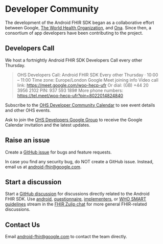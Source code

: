 # Developer Community

The development of the Android FHIR SDK began as a collaborative effort between
Google, [The World Health Organization](https://www.who.int/), and [Ona](https://ona.io/). Since
then, a consortium of app developers have been contributing to the project.

## Developers Call

We host a fortnightly Android FHIR SDK Developers Call every other Thursday.

> OHS Developers Call: Android FHIR SDK
> Every other Thursday · 10:00 – 11:00
> Time zone: Europe/London
> Google Meet joining info
> Video call link: https://meet.google.com/woo-hecp-ufr
> Or dial: (GB) +44 20 3956 2102 PIN: 937 593 189#
> More phone numbers: https://tel.meet/woo-hecp-ufr?pin=8022014824840

Subscribe to
the [OHS Developer Community Calendar](https://calendar.google.com/calendar/u/0?cid=Y19lMjAzMzkyMjY5MDFjYzM1MGE1YTVkNmEyODhkOTgxNDc0MTZlYzk0MzViNGU2OTAyMTgwNTMwM2QxNDgzNmEzQGdyb3VwLmNhbGVuZGFyLmdvb2dsZS5jb20)
to see event details and other OHS events.

Ask to join the [OHS Developers Google Group](mailto:ohs-developers-external@google.com) to receive
the Google Calendar invitation and the latest updates.

## Raise an issue

Create a [GitHub issue](https://github.com/google/android-fhir/issues) for bugs and feature
requests.

In case you find any security bug, do NOT create a GitHub issue. Instead, email us
at <android-fhir@google.com>.

## Start a discussion

Start a [GitHub discussion](https://github.com/google/android-fhir/discussions) for discussions
directly related to the Android FHIR SDK.
Use [android](https://chat.fhir.org/#narrow/stream/276344-android), [questionnaire](https://chat.fhir.org/#narrow/stream/179255-questionnaire), [implementers](https://chat.fhir.org/#narrow/stream/179166-implementers),
or [WHO SMART guidelines](https://chat.fhir.org/#narrow/stream/310477-who-smart-guidelines) stream
in the [FHIR Zulip chat](https://chat.fhir.org/) for more general FHIR-related discussions.

## Contact Us

Email <android-fhir@google.com> to contact the team directly.

